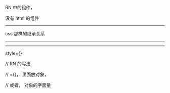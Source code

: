 RN 中的组件，


没有 html 的组件


<hr>

css 那样的继承关系


<hr>


<hr>


 style={}


 // RN  的写法

 //  ={}， 里面放对象， 

 // 或者， 对象的字面量